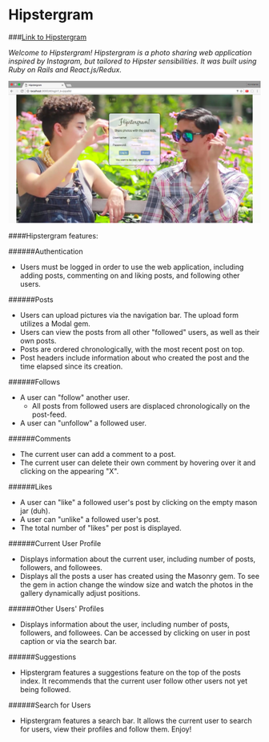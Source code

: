 # Hipstergram

###[Link to Hipstergram](http://thehipstergram.herokuapp.com)

*Welcome to Hipstergram! Hipstergram is a photo sharing web application inspired by Instagram, but tailored to Hipster sensibilities. It was built using Ruby on Rails and React.js/Redux.*

![Hipstergram](/app/assets/images/hipstergram.png)


####Hipstergram features:

######Authentication
  * Users must be logged in order to use the web application, including adding posts, commenting on and liking posts, and following other users.

######Posts
  * Users can upload pictures via the navigation bar. The upload form utilizes a Modal gem.
  * Users can view the posts from all other "followed" users, as well as their own posts.
  * Posts are ordered chronologically, with the most recent post on top.
  * Post headers include information about who created the post and the time elapsed since its creation.

######Follows
  * A user can "follow" another user.
    * All posts from followed users are displaced chronologically on the post-feed.
  * A user can "unfollow" a followed user.

######Comments
  * The current user can add a comment to a post.
  * The current user can delete their own comment by hovering over it and clicking on the appearing "X".

######Likes
  * A user can "like" a followed user's post by clicking on the empty mason jar (duh).
  * A user can "unlike" a followed user's post.
  * The total number of "likes" per post is displayed.

######Current User Profile
  * Displays information about the current user, including number of posts, followers, and followees.
  * Displays all the posts a user has created using the Masonry gem. To see the gem in action change the window size and watch the photos in the gallery dynamically adjust positions.

######Other Users' Profiles
  * Displays information about the user, including number of posts, followers, and followees. Can be accessed by clicking on user in post caption or via the search bar.

######Suggestions
  * Hipstergram features a suggestions feature on the top of the posts index. It recommends that the current user follow other users not yet being followed.

######Search for Users
  * Hipstergram features a search bar. It allows the current user to search for users, view their profiles and follow them. Enjoy!

